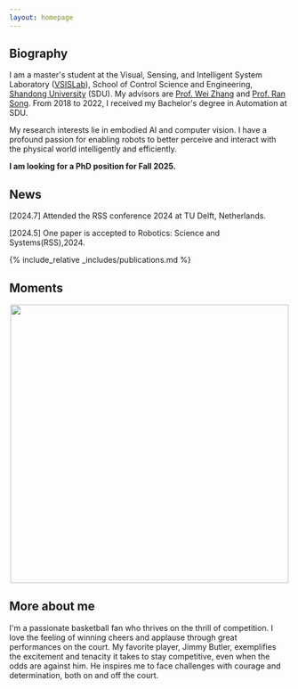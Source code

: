 ```yaml
---
layout: homepage
---
```


## Biography

I am a master's student at the Visual, Sensing, and Intelligent System Laboratory ([VSISLab](http://www.vsislab.com/)), School of Control Science and Engineering, [Shandong University](https://www.en.sdu.edu.cn/) (SDU). My advisors are [Prof. Wei Zhang](https://ieeexplore.ieee.org/author/37085379581) and [Prof. Ran Song](https://faculty.sdu.edu.cn/songran/en/index.htm). From 2018 to 2022, I received my Bachelor's degree in Automation at SDU.

My research interests lie in embodied AI and computer vision. I have a profound passion for enabling robots to better perceive and interact with the physical world intelligently and efficiently.

**I am looking for a PhD position for Fall 2025.**

## News
[2024.7] Attended the RSS conference 2024 at TU Delft, Netherlands.

[2024.5] One paper is accepted to Robotics: Science and Systems(RSS),2024.


{% include_relative _includes/publications.md %}

## Moments
<p align = "center">    
<img  src="/assets/img/RSS.jpg" width="500" />
</p>

## More about me
I'm a passionate basketball fan who thrives on the thrill of competition. I love the feeling of winning cheers and applause through great performances on the court. My favorite player, Jimmy Butler, exemplifies the excitement and tenacity it takes to stay competitive, even when the odds are against him. He inspires me to face challenges with courage and determination, both on and off the court.
